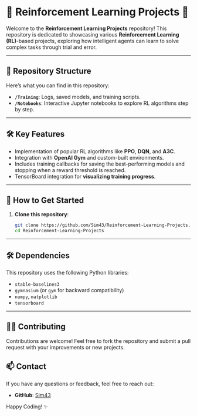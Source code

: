 # 🤖 Reinforcement Learning Projects 🚀  

Welcome to the **Reinforcement Learning Projects** repository! This repository is dedicated to showcasing various **Reinforcement Learning (RL)**-based projects, exploring how intelligent agents can learn to solve complex tasks through trial and error.  

---

## 📂 Repository Structure  
Here’s what you can find in this repository:  
- **`/Training`**: Logs, saved models, and training scripts.   
- **`/Notebooks`**: Interactive Jupyter notebooks to explore RL algorithms step by step.  

---

## 🛠️ Key Features  
- Implementation of popular RL algorithms like **PPO**, **DQN**, and **A3C**.  
- Integration with **OpenAI Gym** and custom-built environments.  
- Includes training callbacks for saving the best-performing models and stopping when a reward threshold is reached.  
- TensorBoard integration for **visualizing training progress**.  

---

## 🚀 How to Get Started  
1. **Clone this repository**:  
   ```bash
   git clone https://github.com/Sim43/Reinforcement-Learning-Projects.git
   cd Reinforcement-Learning-Projects

---

## 🛠️ Dependencies
This repository uses the following Python libraries:

- `stable-baselines3`
- `gymnasium` (or `gym` for backward compatibility)
- `numpy`, `matplotlib`
- `tensorboard`

---

## 👩‍💻 Contributing
Contributions are welcome! Feel free to fork the repository and submit a pull request with your improvements or new projects.

## 📫 Contact
If you have any questions or feedback, feel free to reach out:

- **GitHub**: [Sim43](https://github.com/Sim43)

Happy Coding! ✨
